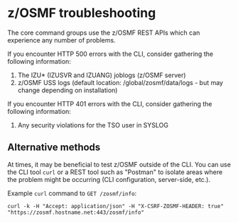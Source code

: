 # z/OSMF troubleshooting
The core command groups use the z/OSMF REST APIs which can experience any number of problems.

If you encounter HTTP 500 errors with the CLI, consider gathering the following information:
1. The IZU* (IZUSVR and IZUANG) joblogs (z/OSMF server)
2. z/OSMF USS logs (default location: /global/zosmf/data/logs - but may change depending on installation)

If you encounter HTTP 401 errors with the CLI, consider gathering the following information:
1. Any security violations for the TSO user in SYSLOG

## Alternative methods
At times, it may be beneficial to test z/OSMF outside of the CLI. You can use the CLI tool `curl` or a REST tool such as "Postman" to isolate areas where the problem might be occurring (CLI configuration, server-side, etc.).

Example `curl` command to `GET /zosmf/info`:
```
curl -k -H "Accept: application/json" -H "X-CSRF-ZOSMF-HEADER: true"  "https://zosmf.hostname.net:443/zosmf/info"
```
